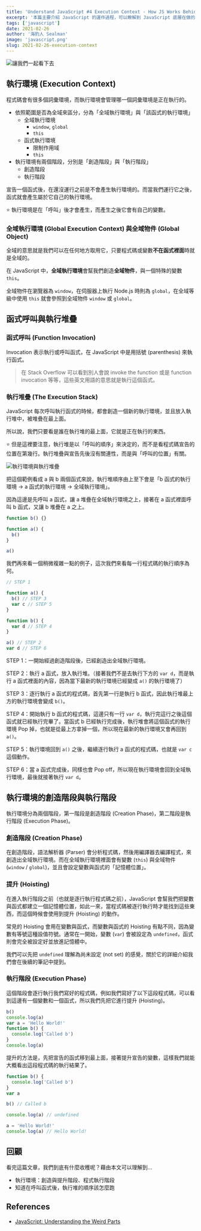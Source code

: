 ```yaml
---
title: 'Understand JavaScript #4 Execution Context - How JS Works Behind The Scenes'
excerpt: '本篇主要介紹 JavaScript 的運作過程，可以瞭解到 JavaScript 底層在做的事情，以及程式碼處理與執行的過程，還有一些我們必須理解的專有名詞。以下一一仔細跟大家說明 (๑•̀ㅂ•́)و✧'
tags: ['javascript']
date: 2021-02-26
author: '海豹人 Sealman'
image: 'javascript.png'
slug: 2021-02-26-execution-context
---
```


![讓我們一起看下去](https://i.imgur.com/WybJvLc.png)

## 執行環境 (Execution Context)

程式碼會有很多個詞彙環境，而執行環境會管理哪一個詞彙環境是正在執行的。

- 依照範圍是否為全域來區分，分為「全域執行環境」與「該函式的執行環境」
  - 全域執行環境
    - `window`, `global`
    - `this`
  - 函式執行環境
    - 限制作用域
    - `this`
- 執行環境有兩個階段，分別是「創造階段」與「執行階段」
  - 創造階段
  - 執行階段

宣告一個函式後，在還沒運行之前是不會產生執行環境的。而當我們運行它之後，函式就會產生屬於它自己的執行環境。

⭐️ 執行環境是在「呼叫」後才會產生，而產生之後它會有自己的變數。

### 全域執行環境 (Global Execution Context) 與全域物件 (Global Object)

全域的意思就是我們可以在任何地方取用它，只要程式碼或變數**不在函式裡面**時就是全域的。

在 JavaScript 中，**全域執行環境**會幫我們創造**全域物件**，與一個特殊的變數 `this`。

全域物件在瀏覽器為 `window`，在伺服器上執行 Node.js 時則為 `global`，在全域等級中使用 `this` 就會參照到全域物件 `window` 或 `global`。

## 函式呼叫與執行堆疊

### 函式呼叫 (Function Invocation)

Invocation 表示執行或呼叫函式，在 JavaScript 中是用括號 (parenthesis) 來執行函式。

> 在 Stack Overflow 可以看到別人會說 invoke the function 或是 function invocation 等等，這些英文用語的意思就是執行這個函式。

### 執行堆疊 (The Execution Stack)

JavaScript 每次呼叫執行函式的時候，都會創造一個新的執行環境，並且放入執行堆中，被堆疊在最上面。

所以說，我們只要看是誰在執行堆的最上面，它就是正在執行的東西。

⭐️ 但是這裡要注意，執行堆是以「呼叫的順序」來決定的，而不是看程式碼宣告的位置在第幾行。執行堆疊與宣告先後沒有關連性，而是與「呼叫的位置」有關。

![執行環境與執行堆疊](https://i.imgur.com/jyHEhNQ.png)

把這個範例看成 a 與 b 兩個函式來說，執行堆順序由上至下會是「b 函式的執行環境 → a 函式的執行環境 → 全域執行環境」。

因為這邊是先呼叫 a 函式，讓 a 堆疊在全域執行環境之上，接著在 a 函式裡面呼叫 b 函式，又讓 b 堆疊在 a 之上。

```javascript
function b() {}

function a() {
  b()
}

a()
```

我們再來看一個稍微複雜一點的例子，這次我們來看每一行程式碼的執行順序為何。

```javascript
// STEP 1

function a() {
  b() // STEP 3
  var c // STEP 5
}

function b() {
  var d // STEP 4
}

a() // STEP 2
var d // STEP 6
```

STEP 1：一開始經過創造階段後，已經創造出全域執行環境。

STEP 2：執行 a 函式，放入執行堆。（接著我們不是去執行下方的 `var d`，而是執行 a 函式裡面的內容，因為當下最新的執行環境已經變成 `a()` 的執行環境了）

STEP 3：逐行執行 a 函式的程式碼，首先第一行是執行 b 函式，因此執行堆最上方的執行環境會變成 `b()`。

STEP 4：開始執行 b 函式的程式碼，這邊只有一行 `var d`，執行完這行之後這個函式就已經執行完畢了。當函式 b 已經執行完成後，執行堆會將這個函式的執行環境 Pop 掉，也就是從最上方拿掉一個，所以現在最新的執行環境又會再回到 `a()`。

STEP 5：執行環境回到 `a()` 之後，繼續逐行執行 a 函式的程式碼，也就是 `var c` 這個動作。

STEP 6：當 a 函式完成後，同樣也會 Pop off，所以現在執行環境會回到全域執行環境，最後就接著執行 `var d`。

## 執行環境的創造階段與執行階段

執行環境分為兩個階段，第一階段是創造階段 (Creation Phase)，第二階段是執行階段 (Execution Phase)。

### 創造階段 (Creation Phase)

在創造階段，語法解析器 (Parser) 會分析程式碼，然後用編譯器去編譯程式，來創造出全域執行環境。而在全域執行環境裡面會有變數 (`this`) 與全域物件 (`window` / `global`)，並且會設定變數與函式的「記憶體位置」。

### 提升 (Hoisting)

在進入執行階段之前（也就是逐行執行程式碼之前），JavaScript 會幫我們把變數與函式都建立一個記憶體位置，如此一來，當程式碼被逐行執行時才能找到這些東西，而這個時候會使用到提升 (Hoisting) 的動作。

常見的 Hoisting 會用在變數與函式，而變數與函式的 Hoisting 有點不同，因為變數有等號這種設值符號。通常在一開始，變數 (`var`) 會被設定為 `undefined`，函式則會完全被設定好並放進記憶體中。

我們可以先把 `undefined` 理解為尚未設定 (not set) 的感覺，關於它的詳細介紹我們會在後續的筆記中提到。

### 執行階段 (Execution Phase)

這個階段會逐行執行我們寫好的程式碼，例如我們寫好了以下這段程式碼，可以看到這邊有一個變數和一個函式，所以我們先把它進行提升 (Hoisting)。

```javascript
b()
console.log(a)
var a = 'Hello World!'
function b() {
  console.log('Called b')
}
console.log(a)
```

提升的方法是，先把宣告的函式移到最上面，接著提升宣告的變數，這樣我們就能大概看出這段程式碼的執行結果了。

```javascript
function b() {
  console.log('Called b')
}
var a

b() // Called b

console.log(a) // undefined

a = 'Hello World!'
console.log(a) // Hello World!
```

## 回顧

看完這篇文章，我們到底有什麼收穫呢？藉由本文可以理解到…

- 執行環境：創造與提升階段、程式執行階段
- 知道在呼叫函式後，執行堆的順序該怎麼跑

## References

- [JavaScript: Understanding the Weird Parts](https://www.udemy.com/course/understand-javascript/)
